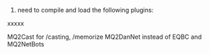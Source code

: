 1. need to compile and load the following plugins:

xxxxx

MQ2Cast     for /casting, /memorize
MQ2DanNet   instead of EQBC and MQ2NetBots



